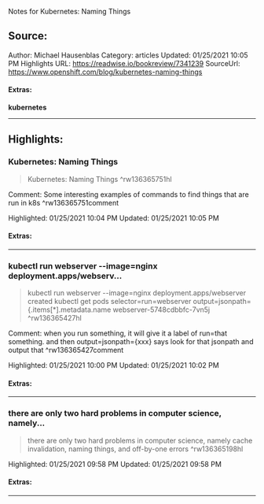 Notes for Kubernetes: Naming Things

## Source:
Author: Michael Hausenblas
Category: articles
Updated: 01/25/2021 10:05 PM
Highlights URL: https://readwise.io/bookreview/7341239
SourceUrl: https://www.openshift.com/blog/kubernetes-naming-things


#### Extras:
**kubernetes**



 
-----
 ## Highlights:

### Kubernetes: Naming Things
>Kubernetes: Naming Things ^rw136365751hl

Comment: Some interesting examples of commands to find things that are run in k8s ^rw136365751comment

Highlighted: 01/25/2021 10:04 PM
Updated: 01/25/2021 10:05 PM


#### Extras:





------

### kubectl run webserver --image=nginx deployment.apps/webserv...
>kubectl run webserver --image=nginx
>deployment.apps/webserver created
>kubectl get pods
>selector=run=webserver
>output=jsonpath={.items[*].metadata.name
>webserver-5748cdbbfc-7vn5j ^rw136365427hl

Comment: when you run something, it will give it a label of run=that something. and then output=jsonpath={xxx} says look for that jsonpath and output that ^rw136365427comment



Highlighted: 01/25/2021 10:00 PM
Updated: 01/25/2021 10:02 PM


#### Extras:





------

### there are only two hard problems in computer science, namely...
>there are only two hard problems in computer science, namely cache invalidation, naming things, and off-by-one errors ^rw136365198hl


Highlighted: 01/25/2021 09:58 PM
Updated: 01/25/2021 09:58 PM


#### Extras:





------

